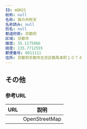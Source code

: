 ```yaml
---
ID: mQH21
総称: null
名称: 巽の弁財天
名称読み: null
別名: null
都道府県: 京都府
区域: 京都市
緯度: 35.1175066
経度: 135.7712555
郵便番号: 6011111
住所: 京都府京都市左京区鞍馬本町１０７４
---
```


## その他

### 参考URL

| URL | 説明          |
| --- | ------------- |
|     | OpenStreetMap |
